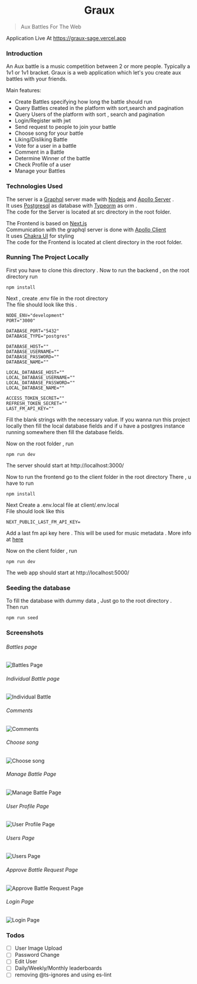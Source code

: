 <h1 align="center"> Graux </h1>

> Aux Battles For The Web

Application Live At https://graux-sage.vercel.app

### Introduction

An Aux battle is a music competition between 2 or more people. Typically a 1v1 or 1v1 bracket.
Graux is a web application which let's you create aux battles with your friends.

Main features:

- Create Battles specifying how long the battle should run
- Query Battles created in the platform with sort,search and pagination
- Query Users of the platform with sort , search and pagination
- Login/Register with jwt
- Send request to people to join your battle
- Choose song for your battle
- Liking/Disliking Battle
- Vote for a user in a battle
- Comment in a Battle
- Determine Winner of the battle
- Check Profile of a user
- Manage your Battles

### Technologies Used

The server is a [Graphql](https://graphql.org/) server made with [Nodejs](https://nodejs.org/en) and [Apollo Server](https://www.apollographql.com/docs/apollo-server/) .<br>
It uses [Postgresql](https://www.postgresql.org/) as database with [Typeorm](https://typeorm.io/) as orm .<br>
The code for the Server is located at src directory in the root folder.

The Frontend is based on [Next.js](https://nextjs.org/) <br>
Communication with the graphql server is done with [Apollo Client](https://www.apollographql.com/docs/react/)<br>
It uses [Chakra UI](https://chakra-ui.com/) for styling<br>
The code for the Frontend is located at client directory in the root folder.

### Running The Project Locally

First you have to clone this directory .
Now to run the backend , on the root directory run

```shell
npm install
```

Next , create .env file in the root directory <br>
The file should look like this .

```env
NODE_ENV="development"
PORT="3000"

DATABASE_PORT="5432"
DATABASE_TYPE="postgres"

DATABASE_HOST=""
DATABASE_USERNAME=""
DATABASE_PASSWORD=""
DATABASE_NAME=""

LOCAL_DATABASE_HOST=""
LOCAL_DATABASE_USERNAME=""
LOCAL_DATABASE_PASSWORD=""
LOCAL_DATABASE_NAME=""

ACCESS_TOKEN_SECRET=""
REFRESH_TOKEN_SECRET=""
LAST_FM_API_KEY=""
```

Fill the blank strings with the necessary value. If you wanna run this project locally then fill the local database fields and if u have a postgres instance running somewhere then fill the database fields.

Now on the root folder , run

```shell
npm run dev
```

The server should start at http://localhost:3000/

Now to run the frontend go to the client folder in the root directory
There , u have to run

```shell
npm install
```

Next Create a .env.local file at client/.env.local <br>
File should look like this

```env
NEXT_PUBLIC_LAST_FM_API_KEY=
```

Add a last fm api key here . This will be used for music metadata . More info at [here](https://www.last.fm/api)

Now on the client folder , run

```shell
npm run dev
```

The web app should start at http://localhost:5000/

### Seeding the database

To fill the database with dummy data , Just go to the root directory . <br>
Then run

```shell
npm run seed
```

### Screenshots

###### Battles page

![Battles Page](https://raw.githubusercontent.com/grapeJUICE1/Graux/master/Screenshots/battles.png "Battles Page")

###### Individual Battle page

![Individual Battle](https://raw.githubusercontent.com/grapeJUICE1/Graux/master/Screenshots/individual_battle.png "Individual Battle Page")

###### Comments

![Comments](https://raw.githubusercontent.com/grapeJUICE1/Graux/master/Screenshots/comments.png "Comments")

###### Choose song

![Choose song](https://raw.githubusercontent.com/grapeJUICE1/Graux/master/Screenshots/choose_song.png "Choose song")

###### Manage Battle Page

![Manage Battle Page](https://raw.githubusercontent.com/grapeJUICE1/Graux/master/Screenshots/manage_battle.png "Manage Battle Page")

###### User Profile Page

![User Profile Page](https://raw.githubusercontent.com/grapeJUICE1/Graux/master/Screenshots/user_profile.png "User Profile Page")

###### Users Page

![Users Page](https://raw.githubusercontent.com/grapeJUICE1/Graux/master/Screenshots/users.png "Users Page")

###### Approve Battle Request Page

![Approve Battle Request Page](https://raw.githubusercontent.com/grapeJUICE1/Graux/master/Screenshots/approve_battle_request.png "Approve Battle Request Page")

###### Login Page

![Login Page](https://raw.githubusercontent.com/grapeJUICE1/Graux/master/Screenshots/login.png "Login Page")

### Todos

- [ ] User Image Upload
- [ ] Password Change
- [ ] Edit User
- [ ] Daily/Weekly/Monthly leaderboards
- [ ] removing @ts-ignores and using es-lint
